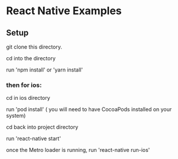 # React Native Examples

## Setup

git clone this directory.

cd into the directory

run 'npm install' or 'yarn install'

### then for ios: 

cd in ios directory

run 'pod install' ( you will need to have CocoaPods installed on your system)

cd back into project directory

run 'react-native start'

once the Metro loader is running, run 'react-native run-ios'